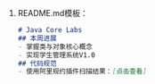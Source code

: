 1. README.md模板：  
   ```markdown
   # Java Core Labs
   ## 本周进展
   - 掌握类与对象核心概念
   - 实现学生管理系统V1.0
   ## 代码规范
   - 使用阿里规约插件扫描结果：[点击查看]
